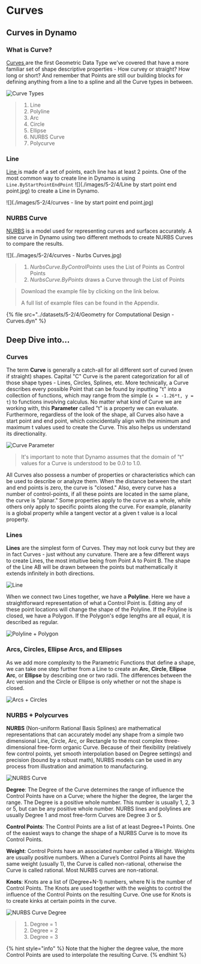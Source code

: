 # Curves

## Curves in Dynamo

### What is Curve?

[Curves ](5-4\_curves.md#curve)are the first Geometric Data Type we've covered that have a more familiar set of shape descriptive properties - How curvey or straight? How long or short? And remember that Points are still our building blocks for defining anything from a line to a spline and all the Curve types in between.

![Curve Types](../images/5-2/4/CurveTypes.jpg)

> 1. Line
> 2. Polyline
> 3. Arc
> 4. Circle
> 5. Ellipse
> 6. NURBS Curve
> 7. Polycurve

### Line

[Line ](5-4\_curves.md#lines)is made of a set of points, each line has at least 2 points. One of the most common way to create line in Dynamo is using `Line.ByStartPointEndPoint` ![](./images/5-2/4/Line by start point end point.jpg) to create a Line in Dynamo.

![](./images/5-2/4/curves - line by start point end point.jpg)

### NURBS Curve

[NURBS](5-4\_curves.md#nurbs-+-polycurves) is a model used for representing curves and surfaces accurately. A sine curve in Dynamo using two different methods to create NURBS Curves to compare the results.

![](../images/5-2/4/curves - Nurbs Curves.jpg)

> 1. _NurbsCurve.ByControlPoints_ uses the List of Points as Control Points
> 2. _NurbsCurve.ByPoints_ draws a Curve through the List of Points

> Download the example file by clicking on the link below.
>
> A full list of example files can be found in the Appendix.

{% file src="../datasets/5-2/4/Geometry for Computational Design - Curves.dyn" %}

## Deep Dive into...

### Curves

The term **Curve** is generally a catch-all for all different sort of curved (even if straight) shapes. Capital "C" Curve is the parent categorization for all of those shape types - Lines, Circles, Splines, etc. More technically, a Curve describes every possible Point that can be found by inputting "t" into a collection of functions, which may range from the simple (`x = -1.26*t, y = t`) to functions involving calculus. No matter what kind of Curve we are working with, this **Parameter** called "t" is a property we can evaluate. Furthermore, regardless of the look of the shape, all Curves also have a start point and end point, which coincidentally align with the minimum and maximum t values used to create the Curve. This also helps us understand its directionality.

![Curve Parameter](../images/5-2/4/CurveParameter.jpg)

> It's important to note that Dynamo assumes that the domain of "t" values for a Curve is understood to be 0.0 to 1.0.

All Curves also possess a number of properties or characteristics which can be used to describe or analyze them. When the distance between the start and end points is zero, the curve is "closed." Also, every curve has a number of control-points, if all these points are located in the same plane, the curve is "planar." Some properties apply to the curve as a whole, while others only apply to specific points along the curve. For example, planarity is a global property while a tangent vector at a given t value is a local property.

### Lines

**Lines** are the simplest form of Curves. They may not look curvy but they are in fact Curves - just without any curvature. There are a few different ways to create Lines, the most intuitive being from Point A to Point B. The shape of the Line AB will be drawn between the points but mathematically it extends infinitely in both directions.

![Line](../images/5-2/4/Line.jpg)

When we connect two Lines together, we have a **Polyline**. Here we have a straightforward representation of what a Control Point is. Editing any of these point locations will change the shape of the Polyline. If the Polyline is closed, we have a Polygon. If the Polygon's edge lengths are all equal, it is described as regular.

![Polyline + Polygon](../images/5-2/4/Polyline.jpg)

### Arcs, Circles, Ellipse Arcs, and Ellipses

As we add more complexity to the Parametric Functions that define a shape, we can take one step further from a Line to create an **Arc**, **Circle**, **Ellipse Arc**, or **Ellipse** by describing one or two radii. The differences between the Arc version and the Circle or Ellipse is only whether or not the shape is closed.

![Arcs + Circles](../images/5-2/4/Arcs+Circles.jpg)

### NURBS + Polycurves

**NURBS** (Non-uniform Rational Basis Splines) are mathematical representations that can accurately model any shape from a simple two dimensional Line, Circle, Arc, or Rectangle to the most complex three-dimensional free-form organic Curve. Because of their flexibility (relatively few control points, yet smooth interpolation based on Degree settings) and precision (bound by a robust math), NURBS models can be used in any process from illustration and animation to manufacturing.

![NURBS Curve](../images/5-2/4/NURBScurve.jpg)

**Degree**: The Degree of the Curve determines the range of influence the Control Points have on a Curve; where the higher the degree, the larger the range. The Degree is a positive whole number. This number is usually 1, 2, 3 or 5, but can be any positive whole number. NURBS lines and polylines are usually Degree 1 and most free-form Curves are Degree 3 or 5.

**Control Points**: The Control Points are a list of at least Degree+1 Points. One of the easiest ways to change the shape of a NURBS Curve is to move its Control Points.

**Weight**: Control Points have an associated number called a Weight. Weights are usually positive numbers. When a Curve’s Control Points all have the same weight (usually 1), the Curve is called non-rational, otherwise the Curve is called rational. Most NURBS curves are non-rational.

**Knots**: Knots are a list of (Degree+N-1) numbers, where N is the number of Control Points. The Knots are used together with the weights to control the influence of the Control Points on the resulting Curve. One use for Knots is to create kinks at certain points in the curve.

![NURBS Curve Degree](../images/5-2/4/NURBScurve\_Degree.jpg)

> 1. Degree = 1
> 2. Degree = 2
> 3. Degree = 3

{% hint style="info" %}
Note that the higher the degree value, the more Control Points are used to interpolate the resulting Curve.
{% endhint %}
